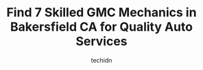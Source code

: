 ---
layout: ampstory
image: https://images.unsplash.com/photo-1596209716749-aee52a95737c?ixlib=rb-4.0.3&ixid=MnwxMjA3fDB8MHxwaG90by1wYWdlfHx8fGVufDB8fHx8&auto=format&fit=crop&w=640&h=853&q=80
author: techidn
featured: false
description: When it comes to finding reliable automotive experts in Bakersfield CA, USA, look no further than the 7 best GMC Mechanic in the area. With their exceptional skills and dedication to providi
title: Find 7 Skilled GMC Mechanics in Bakersfield CA for Quality Auto Services
cover:
   title: Find 7 Skilled GMC Mechanics in Bakersfield CA for Quality Auto Services
   subtitle: Rickpate
   background: https://images.unsplash.com/photo-1596209716749-aee52a95737c?ixlib=rb-4.0.3&ixid=MnwxMjA3fDB8MHxwaG90by1wYWdlfHx8fGVufDB8fHx8&auto=format&fit=crop&w=640&h=853&q=80

pages: 
 - layout: thirds
   top: <h1>#1 McWilliams & Walden Inc.</h1>
   bottom: "<p>This review has been EDITED. 5 star rating down to 1 star.This place looked very promising. I was fooled. 2 months after my second initial visit, I have been in and out o</p>"
   background: https://www.knot35.com/toplist/wp-content/uploads/2023/06/best-gmc-mechanic-1-in-bakersfield-ca-1685833429.jpeg
   backgroundblur: true
 - layout: thirds
   top: <h1>#2 Performance Automotive #1</h1>
   bottom: "<p>6000 Schirra Ct B, Bakersfield, CA 93313, United States</p>"
   background: https://www.knot35.com/toplist/wp-content/uploads/2023/06/best-gmc-mechanic-2-in-bakersfield-ca-1685833429.jpeg
   cta:
      link: https://www.knot35.com/toplist/find-7-skilled-gmc-mechanics-in-bakersfield-ca-for-quality-auto-services/
      text: Find 7 Skilled GMC Mechanics in Bakersfield CA for Quality Auto Services
 - layout: thirds
   top: <h1>#3 Motor City Buick GMC Commercial Service</h1>
   bottom: "<p>4501 District Blvd, Bakersfield, CA 93313, United States</p>"
   background: https://www.knot35.com/toplist/wp-content/uploads/2023/06/best-gmc-mechanic-3-in-bakersfield-ca-1685833430.jpeg
   cta:
      link: https://www.knot35.com/toplist/find-7-skilled-gmc-mechanics-in-bakersfield-ca-for-quality-auto-services/
      text: Find 7 Skilled GMC Mechanics in Bakersfield CA for Quality Auto Services
 - layout: thirds
   top: <h1>#4 Automotive Engineering</h1>
   bottom: "<p>516 Golden State Ave, Bakersfield, CA 93301, United States</p>"
   background: https://images.unsplash.com/photo-1602536052359-ef94c21c5948?ixlib=rb-4.0.3&ixid=MnwxMjA3fDB8MHxwaG90by1wYWdlfHx8fGVufDB8fHx8&auto=format&fit=crop&w=640&h=853&q=80
   cta:
      link: https://www.knot35.com/toplist/find-7-skilled-gmc-mechanics-in-bakersfield-ca-for-quality-auto-services/
      text: Find 7 Skilled GMC Mechanics in Bakersfield CA for Quality Auto Services
 - layout: thirds
   top: <h1>#5 J & M Auto Repair</h1>
   bottom: "<p>500 E 18th St, Bakersfield, CA 93305, United States</p>"
   background: https://images.unsplash.com/photo-1552083974-186346191183?ixlib=rb-4.0.3&ixid=MnwxMjA3fDB8MHxwaG90by1wYWdlfHx8fGVufDB8fHx8&auto=format&fit=crop&w=640&h=853&q=80
   cta:
      link: https://www.knot35.com/toplist/find-7-skilled-gmc-mechanics-in-bakersfield-ca-for-quality-auto-services/
      text: Find 7 Skilled GMC Mechanics in Bakersfield CA for Quality Auto Services
 - layout: thirds
   top: <h1>#6 Southwest Garage Inc</h1>
   bottom: "<p>2019 S Chester Ave, Bakersfield, CA 93304, United States</p>"
   background: https://images.unsplash.com/photo-1614648718611-0635f29016cb?ixlib=rb-4.0.3&ixid=MnwxMjA3fDB8MHxwaG90by1wYWdlfHx8fGVufDB8fHx8&auto=format&fit=crop&w=640&h=853&q=80
   cta:
      link: https://www.knot35.com/toplist/find-7-skilled-gmc-mechanics-in-bakersfield-ca-for-quality-auto-services/
      text: Find 7 Skilled GMC Mechanics in Bakersfield CA for Quality Auto Services
 - layout: thirds
   top: <h1>#7 Bakersfield Auto Repair</h1>
   bottom: "<p>9356 Shellabarger Rd, Bakersfield, CA 93312, United States</p>"
   background: https://plus.unsplash.com/premium_photo-1664640458616-3c74f8cb4589?ixlib=rb-4.0.3&ixid=MnwxMjA3fDB8MHxwaG90by1wYWdlfHx8fGVufDB8fHx8&auto=format&fit=crop&w=640&h=853&q=80
   cta:
      link: https://www.knot35.com/toplist/find-7-skilled-gmc-mechanics-in-bakersfield-ca-for-quality-auto-services/
      text: Find 7 Skilled GMC Mechanics in Bakersfield CA for Quality Auto Services
 - layout: thirds
   middle: Continue reading...
   background: https://images.unsplash.com/photo-1534312527009-56c7016453e6?ixlib=rb-4.0.3&ixid=MnwxMjA3fDB8MHxwaG90by1wYWdlfHx8fGVufDB8fHx8&auto=format&fit=crop&w=640&h=853&q=80
   cta:
      link: https://www.knot35.com/toplist/find-7-skilled-gmc-mechanics-in-bakersfield-ca-for-quality-auto-services/
      text: Find 7 Skilled GMC Mechanics in Bakersfield CA for Quality Auto Services
      
---